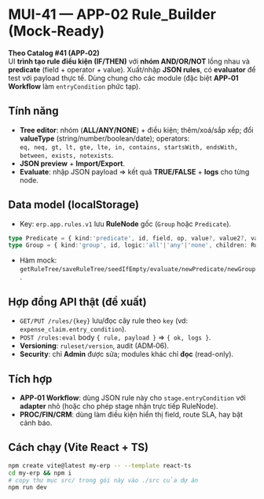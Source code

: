 # MUI-41 — APP-02 Rule_Builder (Mock‑Ready)

**Theo Catalog #41 (APP‑02)**  
UI **trình tạo rule điều kiện (IF/THEN)** với **nhóm AND/OR/NOT** lồng nhau và **predicate** (field + operator + value). Xuất/nhập **JSON rules**, có **evaluator** để test với payload thực tế. Dùng chung cho các module (đặc biệt **APP‑01 Workflow** làm `entryCondition` phức tạp).

## Tính năng
- **Tree editor**: nhóm (**ALL/ANY/NONE**) + điều kiện; thêm/xoá/sắp xếp; đổi **valueType** (string/number/boolean/date); operators:  
  `eq, neq, gt, lt, gte, lte, in, contains, startsWith, endsWith, between, exists, notexists`.
- **JSON preview** + **Import/Export**.
- **Evaluate**: nhập JSON payload ⇒ kết quả **TRUE/FALSE** + **logs** cho từng node.

## Data model (localStorage)
- Key: `erp.app.rules.v1` lưu **RuleNode** gốc (`Group` hoặc `Predicate`).  
```ts
type Predicate = { kind:'predicate', id, field, op, value?, value2?, valueType? }
type Group = { kind:'group', id, logic:'all'|'any'|'none', children: RuleNode[] }
```
- Hàm mock: `getRuleTree/saveRuleTree/seedIfEmpty/evaluate/newPredicate/newGroup`.

## Hợp đồng API thật (đề xuất)
- `GET/PUT /rules/{key}` lưu/đọc cây rule theo `key` (vd: `expense_claim.entry_condition`).  
- `POST /rules:eval` body `{ rule, payload }` ⇒ `{ ok, logs }`.  
- **Versioning**: `ruleset/version`, audit (ADM‑06).  
- **Security**: chỉ **Admin** được sửa; modules khác chỉ **đọc** (read-only).

## Tích hợp
- **APP‑01 Workflow**: dùng JSON rule này cho `stage.entryCondition` với **adapter** nhỏ (hoặc cho phép stage nhận trực tiếp RuleNode).  
- **PROC/FIN/CRM**: dùng làm điều kiện hiển thị field, route SLA, hay bật cảnh báo.

## Cách chạy (Vite React + TS)
```bash
npm create vite@latest my-erp -- --template react-ts
cd my-erp && npm i
# copy thư mục src/ trong gói này vào ./src của dự án
npm run dev
```
